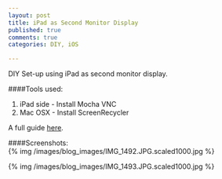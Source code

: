 ```yaml
---
layout: post
title: iPad as Second Monitor Display
published: true
comments: true
categories: DIY, iOS

---
```


  
DIY Set-up using iPad as second monitor display.  

####Tools used:    
1. iPad side - Install Mocha VNC
2. Mac OSX - Install ScreenRecycler   

A full guide [here](http://www.geeksaresexy.net/2010/05/19/using-the-ipad-as-a-secondary-monitor/).    

####Screenshots:  
{% img /images/blog_images/IMG_1492.JPG.scaled1000.jpg %}  
  
{% img /images/blog_images/IMG_1493.JPG.scaled1000.jpg %}
